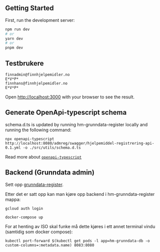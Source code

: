 ## Getting Started

First, run the development server:

```bash
npm run dev
# or
yarn dev
# or
pnpm dev
```

## Testbrukere

 ```
 finnadmin@finnhjelpemidler.no
 E*V*P*
 finnhans@finnhjelpemidler.no
 E*V*P*
 ```

Open [http://localhost:3000](http://localhost:3000) with your browser to see the result.

## Generate OpenApi-typescript schema

schema.d.ts is updated by running hm-grunndata-register locally and running the following command:

```
npx openapi-typescript http://localhost:8080/admreg/swagger/hjelpemiddel-registrering-api-0.1.yml -o ./src/utils/schema.d.ts
```

Read more about [`openapi-typescript`](https://www.npmjs.com/package/openapi-typescript?activeTab=readme)

## Backend (Grunndata admin)

Sett opp [grunndata-register](https://github.com/navikt/hm-grunndata-register).

Etter det er satt opp kan man kjøre opp backend i hm-grunndata-register mappa:

```
gcloud auth login

docker-compose up
```

For at henting av ISO skal funke må dette kjøres i ett annet terminal vindu (samtidig som docker compose):
```
kubectl port-forward $(kubectl get pods -l app=hm-grunndata-db -o custom-columns=:metadata.name) 8083:8080
```
